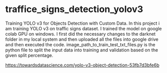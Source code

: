 # traffice_signs_detection_yolov3
Training YOLO v3 for Objects Detection with Custom Data.
In this project i am training YOLO v3 on traffic signs dataset.
I trained the model on google colab GPU on windows.
I first did the necessary changes to the darknet folder in my local system and then  uploaded all the files into google drive and then executed the code.
image_path_to_train_test_txt_files.py is the python file to split the input data into training and validation based on the given  split percentage.

https://towardsdatascience.com/yolo-v3-object-detection-53fb7d3bfe6b
 



